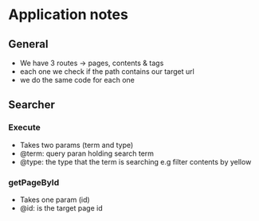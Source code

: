 # Application notes

## General

-   We have 3 routes -> pages, contents & tags
-   each one we check if the path contains our target url
-   we do the same code for each one

## Searcher

### Execute

-   Takes two params (term and type)
-   @term: query paran holding search term
-   @type: the type that the term is searching e.g filter contents by yellow

### getPageById

-   Takes one param (id)
-   @id: is the target page id
